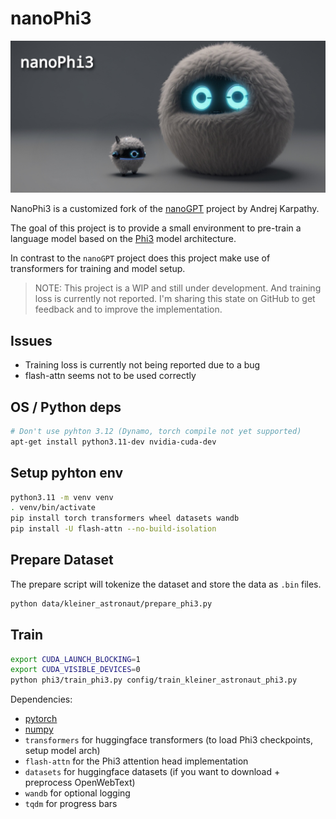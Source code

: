 # nanoPhi3

![nanoPhi3](assets/nanoPhi3.jpg)


NanoPhi3 is a customized fork of the [nanoGPT](https://github.com/karpathy/nanoGPT) project by Andrej Karpathy.

The goal of this project is to provide a small environment to pre-train a language model based on the [Phi3](https://huggingface.co/docs/transformers/main/model_doc/phi3) model architecture.

In contrast to the `nanoGPT` project does this project make use of transformers for training and model setup.

> NOTE: This project is a WIP and still under development. And training loss is currently not reported. I'm sharing this state on GitHub to get feedback and to improve the implementation.

## Issues

* Training loss is currently not being reported due to a bug
* flash-attn seems not to be used correctly

## OS / Python deps

```bash
# Don't use pyhton 3.12 (Dynamo, torch compile not yet supported)
apt-get install python3.11-dev nvidia-cuda-dev
```

## Setup pyhton env

```bash
python3.11 -m venv venv
. venv/bin/activate
pip install torch transformers wheel datasets wandb
pip install -U flash-attn --no-build-isolation
```

## Prepare Dataset

The prepare script will tokenize the dataset and store the data as `.bin` files.

```bash
python data/kleiner_astronaut/prepare_phi3.py
```

## Train

```bash
export CUDA_LAUNCH_BLOCKING=1 
export CUDA_VISIBLE_DEVICES=0
python phi3/train_phi3.py config/train_kleiner_astronaut_phi3.py
```

Dependencies:

- [pytorch](https://pytorch.org) 
- [numpy](https://numpy.org/install/) 
-  `transformers` for huggingface transformers (to load Phi3 checkpoints, setup model arch)
-  `flash-attn` for the Phi3 attention head implementation
-  `datasets` for huggingface datasets (if you want to download + preprocess OpenWebText)
-  `wandb` for optional logging
-  `tqdm` for progress bars

